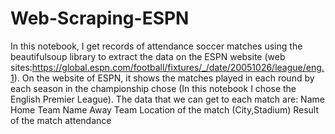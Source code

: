 # Web-Scraping-ESPN
In this notebook, I get records of attendance soccer matches using the beautifulsoup library to extract the data on the ESPN website (web sites:https://global.espn.com/football/fixtures/_/date/20051026/league/eng.1). On the website of ESPN, it shows the matches played in each round by each season in the championship chose (In this notebook I chose the English Premier League). The data that we can get to each match are:  Name Home Team Name Away Team Location of the match (City,Stadium) Result of the match attendance
